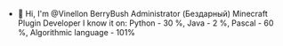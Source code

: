 - 👋 Hi, I'm @Vinellon
BerryBush Administrator 
(Бездарный) Minecraft Plugin Developer 
I know it on: Python - 30 %, Java - 2 %, Pascal - 60 %, Algorithmic language - 101%


<!---
Vinellon/Vinellon is a ✨ special ✨ repository because its `README.md` (this file) appears on your GitHub profile.
You can click the Preview link to take a look at your changes.
--->
